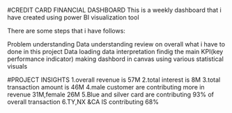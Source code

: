 #CREDIT CARD FINANCIAL DASHBOARD
 This is a weekly dashboard that i have created using power BI visualization tool

There are some steps that i have follows:

   Problem understanding
   Data understanding
   review on overall  what i have to done in this project
   Data loading
   data interpretation
   findig the main KPI(key performance indicator)
   making dashbord in canvas using various statistical visuals

#PROJECT INSIGHTS
1.overall revenue is 57M
2.total interest is 8M
3.total transaction amount is 46M
4.male customer are contributing more in revenue 31M,female 26M
5.Blue and silver card are contributing 93% of overall transaction
6.TY,NX &CA IS contributing 68%
